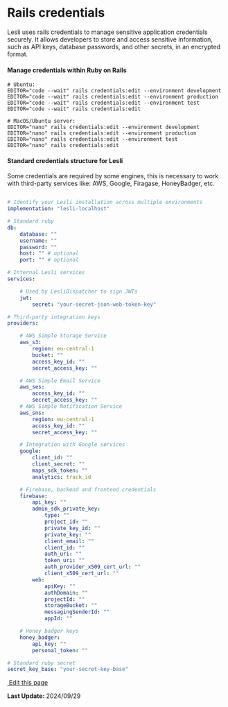 # Rails credentials
Lesli uses rails credentials to manage sensitive application credentials securely. It allows developers to store and access sensitive information, such as API keys, database passwords, and other secrets, in an encrypted format.


#### Manage credentials within Ruby on Rails

```shell
# Ubuntu:
EDITOR="code --wait" rails credentials:edit --environment development
EDITOR="code --wait" rails credentials:edit --environment production
EDITOR="code --wait" rails credentials:edit --environment test
EDITOR="code --wait" rails credentials:edit

# MacOS/Ubuntu server:
EDITOR="nano" rails credentials:edit --environment development
EDITOR="nano" rails credentials:edit --environment production
EDITOR="nano" rails credentials:edit --environment test
EDITOR="nano" rails credentials:edit
```


#### Standard credentials structure for Lesli

Some credentials are required by some engines, this is necessary to work with third-party services like: AWS, Google, Firagase, HoneyBadger, etc. 

```yaml

# Identify your Lesli installation across multiple environments
implementation: "lesli-localhost"

# Standard ruby
db:
    database: ""
    username: ""
    password: ""
    host: "" # optional
    port: "" # optional

# Internal Lesli services
services:

    # Used by LesliDispatcher to sign JWTs
    jwt:
        secret: "your-secret-json-web-token-key"

# Third-party integration keys
providers:

    # AWS Simple Storage Service
    aws_s3: 
        region: eu-central-1
        bucket: ""
        access_key_id: ""
        secret_access_key: ""

    # AWS Simple Email Service
    aws_ses: 
        access_key_id: ""
        secret_access_key: ""
    # AWS Simple Notification Service
    aws_sns: 
        region: eu-central-1
        access_key_id: ""
        secret_access_key: ""

    # Integration with Google services
    google:
        client_id: ""
        client_secret: ""
        maps_sdk_token: ""
        analytics: track_id

    # Firebase, backend and frontend credentials
    firebase:
        api_key: ""
        admin_sdk_private_key:
            type: ""
            project_id: ""
            private_key_id: ""
            private_key: ""
            client_email: ""
            client_id: ""
            auth_uri: ""
            token_uri: ""
            auth_provider_x509_cert_url: ""
            client_x509_cert_url: ""
        web:
            apiKey: ""
            authDomain: ""
            projectId: ""
            storageBucket: ""
            messagingSenderId: ""
            appId: ""

    # Honey badger keys
    honey_badger:
        api_key: ""
        personal_token: ""

# Standard ruby secret
secret_key_base: "your-secret-key-base"
```

<section class="lesli-markdown-info">
    <p><a target="blank" href="https://github.com/LesliTech/Lesli/tree/master/docs/backend/credentials.md"><i class="ri-external-link-fill"></i>&nbsp;Edit this page</a><p/>
    <p><b>Last Update: </b>2024/09/29</p>
</section>

<!-- This code was automatically generated -->
<!-- to update this docs please run rake docs:build -->

